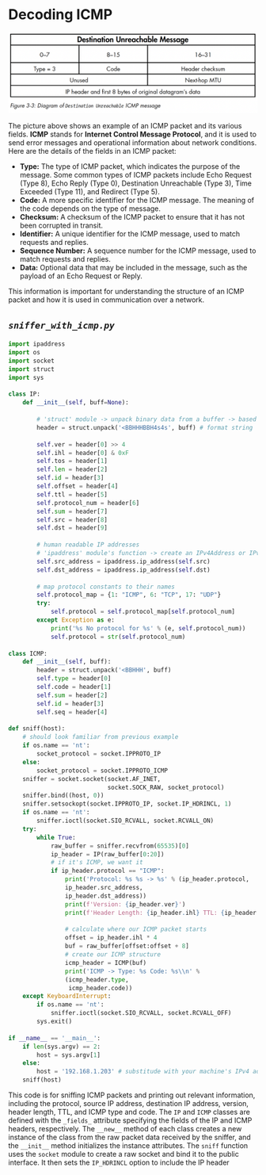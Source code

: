 # **Decoding ICMP**

![Screenshot 2023-06-19 at 1.19.09 PM.png](b.png)

The picture above shows an example of an ICMP packet and its various fields. **ICMP** stands for **Internet Control Message Protocol**, and it is used to send error messages and operational information about network conditions. Here are the details of the fields in an ICMP packet:

- **Type:** The type of ICMP packet, which indicates the purpose of the message. Some common types of ICMP packets include Echo Request (Type 8), Echo Reply (Type 0), Destination Unreachable (Type 3), Time Exceeded (Type 11), and Redirect (Type 5).
- **Code:** A more specific identifier for the ICMP message. The meaning of the code depends on the type of message.
- **Checksum:** A checksum of the ICMP packet to ensure that it has not been corrupted in transit.
- **Identifier:** A unique identifier for the ICMP message, used to match requests and replies.
- **Sequence Number:** A sequence number for the ICMP message, used to match requests and replies.
- **Data:** Optional data that may be included in the message, such as the payload of an Echo Request or Reply.

This information is important for understanding the structure of an ICMP packet and how it is used in communication over a network.

## *`sniffer_with_icmp.py`*

```python
import ipaddress
import os
import socket
import struct
import sys

class IP:
    def __init__(self, buff=None):

        # 'struct' module -> unpack binary data from a buffer -> based on a specified format.
        header = struct.unpack('<BBHHHBBH4s4s', buff) # format string '<BBHHHBBH4s4s' represents the structure of the IP header.

        self.ver = header[0] >> 4
        self.ihl = header[0] & 0xF
        self.tos = header[1]
        self.len = header[2]
        self.id = header[3]
        self.offset = header[4]
        self.ttl = header[5]
        self.protocol_num = header[6]
        self.sum = header[7]
        self.src = header[8]
        self.dst = header[9]

        # human readable IP addresses
        # 'ipaddress' module's function -> create an IPv4Address or IPv6Address object.
        self.src_address = ipaddress.ip_address(self.src) 
        self.dst_address = ipaddress.ip_address(self.dst)

        # map protocol constants to their names
        self.protocol_map = {1: "ICMP", 6: "TCP", 17: "UDP"}
        try:
            self.protocol = self.protocol_map[self.protocol_num]
        except Exception as e:
            print('%s No protocol for %s' % (e, self.protocol_num))
            self.protocol = str(self.protocol_num)

class ICMP:
    def __init__(self, buff):
        header = struct.unpack('<BBHHH', buff)
        self.type = header[0]
        self.code = header[1]
        self.sum = header[2]
        self.id = header[3]
        self.seq = header[4]

def sniff(host):
    # should look familiar from previous example
    if os.name == 'nt':
        socket_protocol = socket.IPPROTO_IP
    else:
        socket_protocol = socket.IPPROTO_ICMP
    sniffer = socket.socket(socket.AF_INET,
                            socket.SOCK_RAW, socket_protocol)
    sniffer.bind((host, 0))
    sniffer.setsockopt(socket.IPPROTO_IP, socket.IP_HDRINCL, 1)
    if os.name == 'nt':
        sniffer.ioctl(socket.SIO_RCVALL, socket.RCVALL_ON)
    try:
        while True:
            raw_buffer = sniffer.recvfrom(65535)[0]
            ip_header = IP(raw_buffer[0:20])
            # if it's ICMP, we want it
            if ip_header.protocol == "ICMP":
                print('Protocol: %s %s -> %s' % (ip_header.protocol,
                ip_header.src_address, 
                ip_header.dst_address))
                print(f'Version: {ip_header.ver}')
                print(f'Header Length: {ip_header.ihl} TTL: {ip_header.ttl}')

                # calculate where our ICMP packet starts
                offset = ip_header.ihl * 4
                buf = raw_buffer[offset:offset + 8]
                # create our ICMP structure
                icmp_header = ICMP(buf)
                print('ICMP -> Type: %s Code: %s\\n' %
                (icmp_header.type, 
                 icmp_header.code))
    except KeyboardInterrupt:
        if os.name == 'nt':
            sniffer.ioctl(socket.SIO_RCVALL, socket.RCVALL_OFF)
        sys.exit()

if __name__ == '__main__':
    if len(sys.argv) == 2:
        host = sys.argv[1]
    else:
        host = '192.168.1.203' # substitude with your machine's IPv4 address
    sniff(host)
```

This code is for sniffing ICMP packets and printing out relevant information, including the protocol, source IP address, destination IP address, version, header length, TTL, and ICMP type and code. The `IP` and `ICMP` classes are defined with the `_fields_` attribute specifying the fields of the IP and ICMP headers, respectively. The `__new__` method of each class creates a new instance of the class from the raw packet data received by the sniffer, and the `__init__` method initializes the instance attributes. The `sniff` function uses the `socket` module to create a raw socket and bind it to the public interface. It then sets the `IP_HDRINCL` option to include the IP header